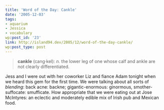 ```yaml
---
title: 'Word of the Day: Cankle'
date: '2005-12-03'
tags:
- aquarium
- Jessica
- vocabulary
wp:post_id: '23'
link: http://island94.dev/2005/12/word-of-the-day-cankle/
wp:post_type: post
---
```


<blockquote><strong>cankle</strong> (cang·kel): <em>n.</em> the lower leg of one whose calf and ankle are not clearly differentiated.</blockquote>
Jess and I were out with her coworker Liz and fiance Adam tonight when we heard this gem for the first time. We were talking about all sorts of <em>blending</em>: back acne: backne; gigantic-enormous: ginormous, smother- suffocate: smufficate. How appropriate that we were eating out at Jose McIntyres: an eclectic and moderately edible mix of Irish pub and Mexican food.
